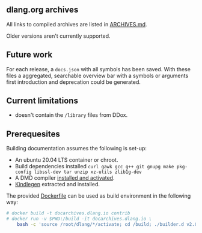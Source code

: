 dlang.org archives
------------------

All links to compiled archives are listed in [ARCHIVES.md](ARCHIVES.md).

Older versions aren't currently supported.

Future work
-----------

For each release, a `docs.json` with all symbols has been saved.
With these files a aggregated, searchable overview bar with a symbols
or arguments first introduction and deprecation could be generated.

Current limitations
-------------------

- doesn't contain the `/library` files from DDox.

Prerequesites
-------------

Building documentation assumes the following is set-up:

 - An ubuntu 20.04 LTS container or chroot.
 - Build dependencies installed `curl gawk gcc g++ git gnupg make pkg-config libssl-dev tar unzip xz-utils zlib1g-dev`
 - A DMD compiler [installed and activated](https://dlang.org/download.html).
 - [Kindlegen](https://dump.cy.md/21aef3c8846946203e178c83a37beba1/kindlegen_linux_2.6_i386_v2_9.tar.gz) extracted and installed.

The provided [Dockerfile](contrib/Dockerfile) can be used as build environment in the following way:
```bash
# docker build -t docarchives.dlang.io contrib
# docker run -v $PWD:/build -it docarchives.dlang.io \
    bash -c 'source /root/dlang/*/activate; cd /build; ./builder.d v2.098.0'
```
